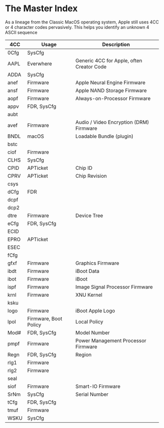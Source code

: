 # The Master Index

As a lineage from the Classic MacOS operating system, Apple still uses 4CC or 4 character codes pervasively.  This helps you identify an unknown 4 ASCII sequence




| 4CC  | Usage                 | Description
| ---- | --------------------- | --------------------
| 0Cfg | SysCfg                |
| AAPL | Everwhere             | Generic 4CC for Apple, often Creator Code
| ADDA | SysCfg                |
| anef | Firmware              | Apple Neural Engine Firmware
| ansf | Firmware              | Apple NAND Storage Firmware
| aopf | Firmware              | Always-on-Processor Firmware
| appv | FDR, SysCfg           |
| aubt | 
| avef | Firmware              | Audio / Video Encryption (DRM) Firmware
| BNDL | macOS                 | Loadable Bundle (plugin)
| bstc |
| ciof | Firmware              |
| CLHS | SysCfg
| CPID | APTicket              | Chip ID
| CPRV | APTicket              | Chip Revision
| csys |
| dCfg | FDR
| dcpf |
| dcp2 |
| dtre | Firmware              | Device Tree
| eCfg | FDR, SysCfg
| ECID |
| EPRO | APTicket
| ESEC |
| fCfg |
| gfxf | Firmware              | Graphics Firmware
| ibdt | Firmware              | iBoot Data
| ibot | Firmware              | iBoot
| ispf | Firmware              | Image Signal Processor Firmware
| krnl | Firmware              | XNU Kernel
| ksku |
| logo | Firmware              | iBoot Apple Logo
| lpol | Firmware, Boot Policy | Local Policy
| Mod# | FDR, SysCfg           | Model Number
| pmpf | Firmware              | Power Management Processor Firmware
| Regn | FDR, SysCfg           | Region
| rlg1 | Firmware              |
| rlg2 | Firmware              | 
| seal |
| siof | Firmware              | Smart-IO Firmware
| SrNm | SysCfg                | Serial Number
| tCfg | FDR, SysCfg
| tmuf | Firmware              | 
| WSKU | SysCfg











